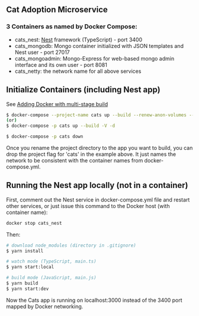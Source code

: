 
## Cat Adoption Microservice

### 3 Containers as named by Docker Compose:
* cats_nest: [Nest](https://github.com/nestjs/nest) framework (TypeScript) - port 3400
* cats_mongodb: Mongo container initialized with JSON templates and Nest user - port 27017
* cats_mongoadmin: Mongo-Express for web-based mongo admin interface and its own user - port 8081
* cats_netty: the network name for all above services

## Initialize Containers (including Nest app)

See [Adding Docker with multi-stage build](https://blog.logrocket.com/containerized-development-nestjs-docker/)

```bash
$ docker-compose --project-name cats up --build --renew-anon-volumes --detach
(or)
$ docker-compose -p cats up --build -V -d

$ docker-compose -p cats down
```
Once you rename the project directory to the app you want to build, you can drop the project flag for 'cats' in the example above. It just names the network to be consistent with the container names from docker-compose.yml.

## Running the Nest app locally (not in a container)

First, comment out the Nest service in docker-compose.yml file and restart other services, or just issue this command to the Docker host (with container name):
```bash
docker stop cats_nest
```
Then:
```bash
# download node_modules (directory in .gitignore)
$ yarn install

# watch mode (TypeScript, main.ts)
$ yarn start:local

# build mode (JavaScript, main.js)
$ yarn build
$ yarn start:dev
```
Now the Cats app is running on localhost:3000 instead of the 3400 port mapped by Docker networking.
